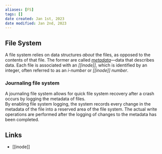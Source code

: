 ```yaml
---
aliases: [FS]
tags: []
date created: Jan 1st, 2023
date modified: Jan 2nd, 2023
---
```

## File System
A file system relies on data structures _about_ the files, as opposed to the contents of that file. The former are called _[metadata](https://en.wikipedia.org/wiki/Metadata "Metadata")_—data that describes data. Each file is associated with an _[[inode]]_, which is identified by an integer, often referred to as an _i-number_ or _[[inode]] number_.

### Journaling file system
A journaling file system allows for quick file system recovery after a crash occurs by logging the metadata of files.  
By enabling file system logging, the system records every change in the metadata of the file into a reserved area of the file system. The actual write operations are performed after the logging of changes to the metadata has been completed.

## Links
- [[inode]]